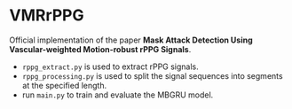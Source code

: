 # VMRrPPG

Official implementation of the paper **Mask Attack Detection Using Vascular-weighted Motion-robust rPPG Signals**.

- ``rppg_extract.py`` is used to extract rPPG signals.
- ``rppg_processing.py`` is used to split the signal sequences into segments at the specified length.
- run ``main.py`` to train and evaluate the MBGRU model.
